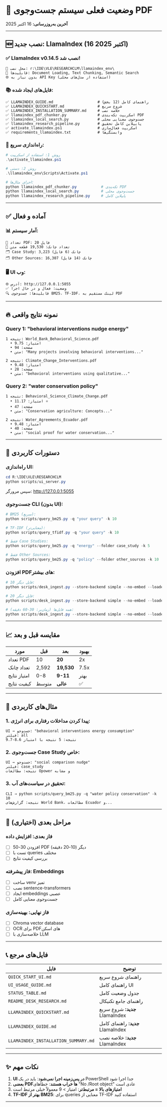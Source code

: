 # 🎯 وضعیت فعلی سیستم جست‌وجوی PDF

**آخرین به‌روزرسانی:** 16 اکتبر 2025

---

## 🆕 نصب جدید: LlamaIndex (16 اکتبر 2025)

### ✅ LlamaIndex v0.14.5 نصب شد!
```
📍 محل نصب: r:\IDE\VLE\RESEARCHCLM\llamaindex_env\
🔧 قابلیت‌ها: Document Loading, Text Chunking, Semantic Search
🌐 بدون نیاز به API Key (استفاده از مدل‌های محلی)
```

### 📚 فایل‌های ایجاد شده:
```
✅ LLAMAINDEX_GUIDE.md                    # راهنمای کامل (12 بخش)
✅ LLAMAINDEX_QUICKSTART.md               # شروع سریع
✅ LLAMAINDEX_INSTALLATION_SUMMARY.md     # خلاصه نصب
✅ llamaindex_pdf_chunker.py              # اسکریپت تکه‌بندی PDF
✅ llamaindex_local_search.py             # جست‌وجوی معنایی محلی
✅ llamaindex_research_pipeline.py        # پایپلاین کامل تحقیق
✅ activate_llamaindex.ps1                # اسکریپت فعال‌سازی
✅ requirements_llamaindex.txt            # وابستگی‌ها
```

### 🚀 راه‌اندازی سریع:

```powershell
# روش 1: استفاده از اسکریپت
.\activate_llamaindex.ps1

# روش 2: دستی
.\llamaindex_env\Scripts\Activate.ps1

# اجرای مثال‌ها:
python llamaindex_pdf_chunker.py           # تکه‌بندی PDF
python llamaindex_local_search.py          # جست‌وجوی محلی
python llamaindex_research_pipeline.py     # پایپلاین کامل
```

---

## ✅ آماده و فعال

### 📊 آمار سیستم:
```
📁 تعداد PDF: 20 فایل
📄 تعداد چانک: 19,530 قطعه متن
🗂️ Case Study: 3,223 چانک (6 فایل)
🗂️ Other Sources: 16,307 چانک (14 فایل)
```

### 🖥️ UI وب:
```
🌐 آدرس: http://127.0.0.1:5055
✅ وضعیت: فعال و در حال اجرا
🔍 قابلیت‌ها: جست‌وجوی BM25، TF-IDF، لینک مستقیم به PDF
```

---

## 🔥 نمونه نتایج واقعی

### Query 1: "behavioral interventions nudge energy"
```
نتیجه 1: World_Bank_Behavioral_Science.pdf
  • امتیاز: 9.75
  • صفحه: 94
  • متن: "Many projects involving behavioral interventions..."

نتیجه 2: Climate_Change_Interventions.pdf
  • امتیاز: 9.48
  • صفحه: 28
  • متن: "behavioral interventions using qualitative..."
```

### Query 2: "water conservation policy"
```
نتیجه 1: Behavioral_Science_Climate_Change.pdf
  • امتیاز: 11.17 ⭐
  • صفحه: 47
  • متن: "Conservation agriculture: Concepts..."

نتیجه 2: Water_Agreements_Ecuador.pdf
  • امتیاز: 9.48
  • صفحه: 40
  • متن: "social proof for water conservation..."
```

---

## 🚀 دستورات کاربردی

### راه‌اندازی UI:

```powershell
cd R:\IDE\VLE\RESEARCHCLM
python scripts/ui_server.py
```

سپس مرورگر: http://127.0.0.1:5055

### جست‌وجوی CLI (بدون UI):

```powershell
# BM25 (سریع):
python scripts/query_bm25.py -q "your query" -k 10

# TF-IDF (معنایی‌تر):
python scripts/query_tfidf.py -q "your query" -k 10

# فقط Case Studies:
python scripts/query_bm25.py -q "energy" --folder case_study -k 5

# فقط Other Sources:
python scripts/query_bm25.py -q "policy" --folder other_sources -k 10
```

### افزودن PDFهای بیشتر:

```powershell
# 10 فایل دیگر:
python scripts/desk_ingest.py --store-backend simple --no-embed --loader pdfplumber --split-mode sentence --sentences-per-chunk 1 --limit-files-per-folder 25

# 20 فایل دیگر:
python scripts/desk_ingest.py --store-backend simple --no-embed --loader pdfplumber --split-mode sentence --sentences-per-chunk 1 --limit-files-per-folder 35

# همه فایل‌ها (زمان‌بر: 30-60 دقیقه):
python scripts/desk_ingest.py --store-backend simple --no-embed --loader pdfplumber --split-mode sentence --sentences-per-chunk 1
```

---

## 📈 مقایسه قبل و بعد

| مورد | قبل | بعد | بهبود |
|------|-----|-----|-------|
| تعداد PDF | 10 | **20** | 2x |
| تعداد چانک | 2,592 | **19,530** | 7.5x |
| امتیاز نتایج | 0-8 | **9-11** | بهتر |
| کیفیت نتایج | متوسط | **عالی** | ✅ |

---

## 🎯 مثال‌های کاربردی

### 1. پیدا کردن مداخلات رفتاری برای انرژی:
```
UI → جست‌وجو: "behavioral interventions energy consumption"
فیلتر: all
نتیجه: 5 نتیجه با امتیاز 8.6-9.7
```

### 2. جست‌وجوی Case Study خاص:
```
UI → جست‌وجو: "social comparison nudge"
فیلتر: case_study
نتیجه: مطالعات Opower و مشابه
```

### 3. تحقیق در سیاست‌های آب:
```
CLI → python scripts/query_bm25.py -q "water policy conservation" -k 10
نتیجه: گزارش‌های World Bank، مطالعات Ecuador و...
```

---

## 🔮 مراحل بعدی (اختیاری)

### فاز بعدی: افزایش داده
- [ ] افزودن 30-50 PDF دیگر (10-20 دقیقه)
- [ ] تست با queries مختلف
- [ ] بررسی کیفیت نتایج

### فاز پیشرفته: Embeddings
- [ ] ساخت venv تمیز
- [ ] نصب sentence-transformers
- [ ] ایجاد embeddings عصبی
- [ ] جست‌وجوی معنایی کامل

### فاز نهایی: بهینه‌سازی
- [ ] Chroma vector database
- [ ] OCR برای PDFهای اسکن
- [ ] خلاصه‌سازی با LLM

---

## 📞 فایل‌های مرجع

| فایل | توضیح |
|------|-------|
| `QUICK_START_UI.md` | راهنمای شروع سریع |
| `UI_USAGE_GUIDE.md` | راهنمای کامل UI |
| `STATUS_TABLE.md` | جدول وضعیت کامل |
| `README_DESK_RESEARCH.md` | راهنمای جامع تکنیکال |
| `LLAMAINDEX_QUICKSTART.md` | **جدید:** شروع سریع LlamaIndex |
| `LLAMAINDEX_GUIDE.md` | **جدید:** راهنمای کامل LlamaIndex |
| `LLAMAINDEX_INSTALLATION_SUMMARY.md` | **جدید:** خلاصه نصب LlamaIndex |

---

## ✨ نکات مهم

1. **UI در پس‌زمینه اجرا نمی‌شود**: باید در یک PowerShell جدا اجرا شود
2. **بعضی PDFها خراب هستند**: خطاهای "No /Root object" عادی است
3. **امتیازهای بالا = مرتبط‌تر**: امتیاز > 9 معمولاً خیلی مرتبط است
4. **TF-IDF بهتر از BM25**: برای queries معنایی از TF-IDF استفاده کنید

---